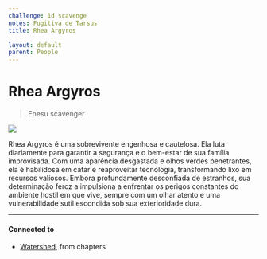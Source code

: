 ```yaml
---
challenge: 1d scavenge
notes: Fugitiva de Tarsus
title: Rhea Argyros

layout: default
parent: People
---
```

# Rhea Argyros

> Enesu scavenger

![](https://i.imgur.com/65quuBR.png)

Rhea Argyros é uma sobrevivente engenhosa e cautelosa.
Ela luta diariamente para garantir a segurança e o bem-estar de sua família improvisada.
Com uma aparência desgastada e olhos verdes penetrantes, ela é habilidosa em catar e reaproveitar tecnologia, transformando lixo em recursos valiosos.
Embora profundamente desconfiada de estranhos, sua determinação feroz a impulsiona a enfrentar os perigos constantes do ambiente hostil em que vive, sempre com um olhar atento e uma vulnerabilidade sutil escondida sob sua exterioridade dura.

---
#### Connected to

<!-- QueryToSerialize: LIST without ID "["+ title + "](https://terra-campaigns.github.io/"+ regexreplace(file.path, ".md", "") + ")" + ", from " + regexreplace(file.folder, "nibiru/", "") FROM ([[]]) OR outgoing([[]]) SORT file.folder DESC -->
<!-- SerializedQuery: LIST without ID "["+ title + "](https://terra-campaigns.github.io/"+ regexreplace(file.path, ".md", "") + ")" + ", from " + regexreplace(file.folder, "nibiru/", "") FROM ([[]]) OR outgoing([[]]) SORT file.folder DESC -->
- [Watershed](https://terra-campaigns.github.io/nibiru/chapters/Watershed), from chapters
<!-- SerializedQuery END -->
